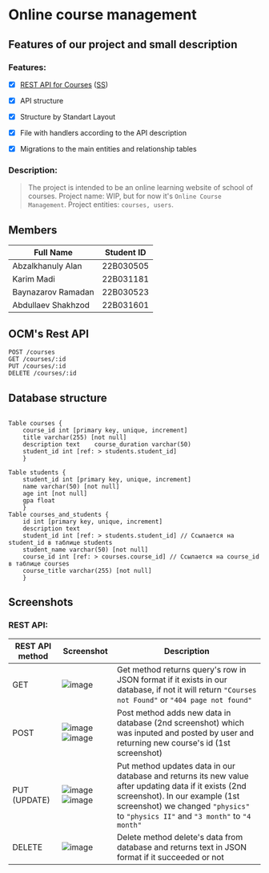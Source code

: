 # Online course management

## Features of our project and small description

### Features:
- [x] [REST API for Courses](#ocms-rest-api) ([SS](#rest-api))
- [x] API structure
- [x] Structure by Standart Layout
- [x] File with handlers according to the API description
- [x] Migrations to the main entities and relationship tables


### Description:
> The project is intended to be an online learning website of school of courses.
> Project name: WIP, but for now it's `Online Course Management`.
> Project entities: `courses, users`.

## Members

| Full Name | Student ID |
| --------- | ---------- |
| Abzalkhanuly Alan | 22B030505 |
| Karim Madi | 22B031181 |
| Baynazarov Ramadan | 22B030523 |
| Abdullaev Shakhzod | 22B031601 |

## OCM's Rest API

```
POST /courses
GET /courses/:id
PUT /courses/:id
DELETE /courses/:id
```

## Database structure

```

Table courses {
    course_id int [primary key, unique, increment]     
    title varchar(255) [not null]
    description text    course_duration varchar(50)
    student_id int [ref: > students.student_id] 
    }

Table students {    
    student_id int [primary key, unique, increment] 
    name varchar(50) [not null]    
    age int [not null]
    gpa float
    }
Table courses_and_students {
    id int [primary key, unique, increment]    
    description text
    student_id int [ref: > students.student_id] // Ссылается на student_id в таблице students    
    student_name varchar(50) [not null]
    course_id int [ref: > courses.course_id] // Ссылается на course_id в таблице courses    
    course_title varchar(255) [not null]
    }

```

## Screenshots

### REST API:

| REST API method | Screenshot | Description |
| ----- | ---------- | --------- |
| GET | ![image](https://github.com/itzHiti/GoLang-Project-2024/assets/81374715/3a288d93-2414-4403-9b40-ce471b02a521) | Get method returns query's row in JSON format if it exists in our database, if not it will return `"Courses not Found"` or `"404 page not found"` | 
| POST | ![image](https://github.com/itzHiti/GoLang-Project-2024/assets/81374715/db001542-a970-46c0-8236-52a6468e3933) ![image](https://github.com/itzHiti/GoLang-Project-2024/assets/81374715/d37184bb-6590-4521-a988-8b45958d7fa2) | Post method adds new data in database (2nd screenshot) which was inputed and posted by user and returning new course's id (1st screenshot) |
| PUT (UPDATE) | ![image](https://github.com/itzHiti/GoLang-Project-2024/assets/81374715/4d4121ae-54d0-4cea-9c22-cc7ef8cdfc6f) ![image](https://github.com/itzHiti/GoLang-Project-2024/assets/81374715/c2d81096-d9be-4da9-bb4d-37f5d17688d9) | Put method updates data in our database and returns its new value after updating data if it exists (2nd screenshot). In our example (1st screenshot) we changed `"physics"` to `"physics II"` and `"3 month"` to `"4 month"` |
| DELETE | ![image](https://github.com/itzHiti/GoLang-Project-2024/assets/81374715/c997d581-bdd9-4bb5-8b78-b99ccfae20b3) | Delete method delete's data from database and returns text in JSON format if it succeeded or not |
